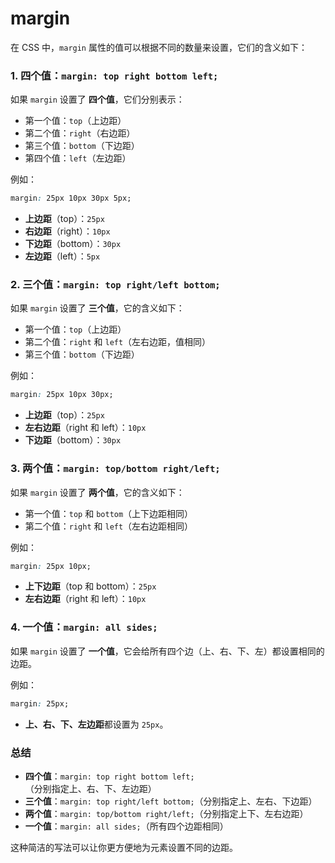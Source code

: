 # margin

在 CSS 中，`margin` 属性的值可以根据不同的数量来设置，它们的含义如下：

### 1. **四个值**：`margin: top right bottom left;`

如果 `margin` 设置了 **四个值**，它们分别表示：
- 第一个值：`top`（上边距）
- 第二个值：`right`（右边距）
- 第三个值：`bottom`（下边距）
- 第四个值：`left`（左边距）

例如：

```css
margin: 25px 10px 30px 5px;
```
- **上边距**（top）：`25px`
- **右边距**（right）：`10px`
- **下边距**（bottom）：`30px`
- **左边距**（left）：`5px`

### 2. **三个值**：`margin: top right/left bottom;`

如果 `margin` 设置了 **三个值**，它的含义如下：
- 第一个值：`top`（上边距）
- 第二个值：`right` 和 `left`（左右边距，值相同）
- 第三个值：`bottom`（下边距）

例如：

```css
margin: 25px 10px 30px;
```
- **上边距**（top）：`25px`
- **左右边距**（right 和 left）：`10px`
- **下边距**（bottom）：`30px`

### 3. **两个值**：`margin: top/bottom right/left;`

如果 `margin` 设置了 **两个值**，它的含义如下：
- 第一个值：`top` 和 `bottom`（上下边距相同）
- 第二个值：`right` 和 `left`（左右边距相同）

例如：

```css
margin: 25px 10px;
```
- **上下边距**（top 和 bottom）：`25px`
- **左右边距**（right 和 left）：`10px`

### 4. **一个值**：`margin: all sides;`

如果 `margin` 设置了 **一个值**，它会给所有四个边（上、右、下、左）都设置相同的边距。

例如：

```css
margin: 25px;
```
- **上、右、下、左边距**都设置为 `25px`。

### 总结

- **四个值**：`margin: top right bottom left;`（分别指定上、右、下、左边距）
- **三个值**：`margin: top right/left bottom;`（分别指定上、左右、下边距）
- **两个值**：`margin: top/bottom right/left;`（分别指定上下、左右边距）
- **一个值**：`margin: all sides;`（所有四个边距相同）

这种简洁的写法可以让你更方便地为元素设置不同的边距。